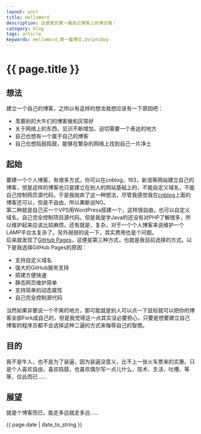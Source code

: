 ```yaml
---
layout: post
title: HelloWord
description: 这是我的第一篇自己博客上的博文哦！
category: blog
tags: article
keywords: HelloWord,第一篇博文,DolphiBoy
---
```

# {{ page.title }}

## 想法
建立一个自己的博客，之所以有这样的想法我想应该有一下原因吧：  

 * 羡慕别的大牛们的博客做和灰常好
 * 关于网络上的东西，见识不断增加，迫切需要一个表达的地方
 * 自己也想有一个属于自己的博客
 * 自己也想捣鼓捣鼓，能够在繁杂的网络上找到自己一片净土

## 起始
要建一个个人博客，有很多方式，你可以在cnblog，163，新浪等网站建立自己的博客，但是这样的博客也只是建立在别人的网站基础上的，不能自定义域名，不能自己控制网页源代码，于是我抛弃了这一种想法，尽管我感觉我在[cnblog](http://home.cnblogs.com/u/dolphinboy/)上面的博客还可以，但是不自由，所以果断说NO。  
第二种就是自己买一个VPS用WordPress搭建一个，这样很自由，也可以自定义域名，自己完全控制项目源代码，但是我是学Java的还没有对PHP了解很多，所以维护起来应该比较麻烦。还有就是，复杂，对于一个个人博客来说维护一个LAMP平台太复杂了。另外弱弱的说一下，其实费用也是个问题。  
后来就发现了[GitHub Pages](http://pages.github.com/)，这便是第三种方式，也就是我目前选择的方式。以下是我选择GitHub Pages的原因：

 * 支持自定义域名
 * 强大的GitHub服务支持
 * 搭建方便快速
 * 静态网页维护简单
 * 支持简单的动态属性
 * 自己完全控制源代码

当然如果非要说一个不爽的地方，那可能就是别人可以点一下鼠标就可以把你的博客全部Fork成自己的，但是我觉得这一点其实没必要担心，只要是想要建立自己博客的程序员都不会选择这种二逼的方式来侮辱自己的智商。

## 目的
我不是牛人，也不是为了装逼，因为装逼没意义，比不上一张火车票来的实惠。只是个人喜欢自由，喜欢捣鼓，也喜欢偶尔写一点儿什么，技术、生活、吐槽、等等，仅此而已……

## 展望
就是个博客而已，能走多远就走多远……

{{ page.date | date_to_string }}